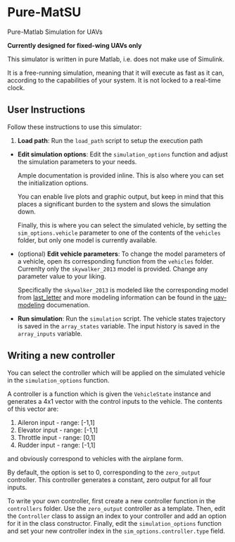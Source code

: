 # Pure-MatSU
Pure-Matlab Simulation for UAVs

**Currently designed for fixed-wing UAVs only**

This simulator is written in pure Matlab, i.e. does not make use of Simulink.

It is a free-running simulation, meaning that it will execute as fast as it can, according to the capabilities of your system. It is not locked to a real-time clock.

## User Instructions

Follow these instructions to use this simulator:

 1. **Load path**: Run the `load_path` script to setup the execution path
 - **Edit simulation options**: Edit the `simulation_options` function and adjust the simulation parameters to your needs. 

   Ample documentation is provided inline. This is also where you can set the initialization options.

   You can enable live plots and graphic output, but keep in mind that this places a significant burden to the system and slows the simulation down.

   Finally, this is where you can select the simulated vehicle, by setting the `sim_options.vehicle` parameter to one of the contents of the `vehicles` folder, but only one model is currently available.

 - (optional) **Edit vehicle parameters**: To change the model parameters of a vehicle, open its corresponding function from the `vehicles` folder. Currenlty only the `skywalker_2013` model is provided. Change any parameter value to your liking.

   Specifically the `skywalker_2013` is modeled like the corresponding model from [last_letter](http://georacer.github.io/last_letter/parameters/aircraftParams.html) and more modeling information can be found in the [uav-modeling](https://github.com/Georacer/uav-modeling/blob/master/preamble.pdf) documenation.

 - **Run simulation**: Run the `simulation` script. The vehicle states trajectory is saved in the `array_states` variable. The input history is saved in the `array_inputs` variable.

## Writing a new controller

You can select the controller which will be applied on the simulated vehicle in the `simulation_options` function.

A controller is a function which is given the `VehicleState` instance and generates a 4x1 vector with the control inputs to the vehicle. The contents of this vector are:

 1. Aileron input - range: [-1,1]
 1. Elevator input - range: [-1,1]
 1. Throttle input - range: [0,1]
 1. Rudder input - range: [-1,1]

and obviously correspond to vehicles with the airplane form.

By default, the option is set to 0, corresponding to the `zero_output` controller. This controller generates a constant, zero output for all four inputs.

To write your own controller, first create a new controller function in the `controllers` folder. Use the `zero_output` controller as a template.
Then, edit the `Controller` class to assign an index to your controller and add an option for it in the class constructor.
Finally, edit the `simulation_options` function and set your new controller index in the `sim_options.controller.type` field.